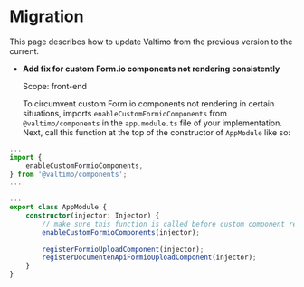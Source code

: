 # Migration

This page describes how to update Valtimo from the previous version to the current.

* **Add fix for custom Form.io components not rendering consistently**

    Scope: front-end
    
    To circumvent custom Form.io components not rendering in certain situations, imports `enableCustomFormioComponents`
    from `@valtimo/components` in the `app.module.ts` file of your implementation. Next, call this function at the top
    of the constructor of `AppModule` like so:


```typescript
...
import {
    enableCustomFormioComponents,
} from '@valtimo/components';
...

...
export class AppModule {
    constructor(injector: Injector) {
        // make sure this function is called before custom component registration functions
        enableCustomFormioComponents(injector);
        
        registerFormioUploadComponent(injector);
        registerDocumentenApiFormioUploadComponent(injector);
    }
}
```

